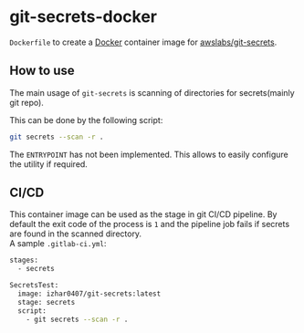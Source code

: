 # git-secrets-docker

`Dockerfile` to create a [Docker](https://www.docker.com/) container image for [awslabs/git-secrets](https://github.com/awslabs/git-secrets).

## How to use

The main usage of `git-secrets` is scanning of directories for secrets(mainly git repo).  

This can be done by the following script:

```sh
git secrets --scan -r .
```

The `ENTRYPOINT` has not been implemented. This allows to easily configure the utility if required.

## CI/CD

This container image can be used as the stage in git CI/CD pipeline. By default the exit code of the process is `1`  and the pipeline job fails if secrets are found in the scanned directory.  
A sample `.gitlab-ci.yml`:

```sh
stages:
  - secrets

SecretsTest:
  image: izhar0407/git-secrets:latest
  stage: secrets
  script:
    - git secrets --scan -r .
```
